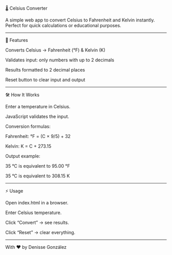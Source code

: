 🌡️ Celsius Converter

A simple web app to convert Celsius to Fahrenheit and Kelvin instantly. Perfect for quick calculations or educational purposes.

 ---

🚀 Features

Converts Celsius → Fahrenheit (°F) & Kelvin (K)

Validates input: only numbers with up to 2 decimals

Results formatted to 2 decimal places

Reset button to clear input and output

---

🛠️ How It Works

Enter a temperature in Celsius.

JavaScript validates the input.

Conversion formulas:

Fahrenheit: °F = (C × 9/5) + 32

Kelvin: K = C + 273.15

Output example:

35 °C is equivalent to 95.00 °F

35 °C is equivalent to 308.15 K

--- 
 
⚡ Usage

Open index.html in a browser.

Enter Celsius temperature.

Click “Convert” → see results.

Click “Reset” → clear everything.

---

With ❤️ by Denisse González